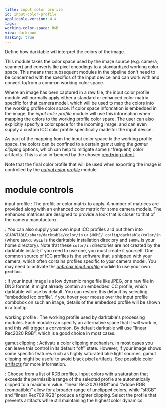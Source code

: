 ```yaml
---
title: input color profile
id: input-color-profile
applicable-version: 4.4
tags: 
working-color-space: RGB 
view: darkroom
masking: true
---
```


Define how darktable will interpret the colors of the image. 

This module takes the color space used by the image source (e.g. camera, scanner) and converts the pixel encodings to a standardized working color space. This means that subsequent modules in the pipeline don't need to be concerned with the specifics of the input device, and can work with and convert to/from a common working color space.

Where an image has been captured in a raw file, the input color profile module will normally apply either a standard or enhanced color matrix specific for that camera model, which will be used to map the colors into the working profile color space. If color space information is embedded in the image, the _input color profile_ module will use this information when mapping the colors to the working profile color space. The user can also explicitly specify a color space for the incoming image, and can even supply a custom ICC color profile specifically made for the input device.

As part of the mapping from the input color space to the working profile space, the colors can be confined to a certain gamut using the _gamut clipping_ options, which can help to mitigate some (infrequent) color artifacts. This is also influenced by the chosen [rendering intent](../../special-topics/color-management/rendering-intent.md).

Note that the final color profile that will be used when exporting the image is controlled by the [_output color profile_](output-color-profile.md) module.

# module controls

input profile
: The profile or color matrix to apply. A number of matrices are provided along with an enhanced color matrix for some camera models. The enhanced matrices are designed to provide a look that is closer to that of the camera manufacturer.

: You can also supply your own input ICC profiles and put them into `$DARKTABLE/share/darktable/color/in` or `$HOME/.config/darktable/color/in` (where `$DARKTABLE` is the darktable installation directory and `$HOME` is your home directory). Note that these `color/in` directories are not created by the darktable install; if you need to use one, you must create it yourself. One common source of ICC profiles is the software that is shipped with your camera, which often contains profiles specific to your camera model. You may need to activate the [_unbreak input profile_](./unbreak-input-profile.md) module to use your own profiles.

: If your input image is a low dynamic range file like JPEG, or a raw file in DNG format, it might already contain an embedded ICC profile, which darktable will use by default. You can restore this default by selecting “embedded icc profile”. If you hover your mouse over the input profile combobox on such an image, details of the embedded profile will be shown in a tooltip.

working profile
: The working profile used by darktable's processing modules. Each module can specify an alternative space that it will work in, and this will trigger a conversion. By default darktable will use "linear Rec2020 RGB", which is a good choice in most cases.

gamut clipping
: Activate a color clipping mechanism. In most cases you can leave this control in its default “off” state. However, if your image shows some specific features such as highly saturated blue light sources, gamut clipping might be useful to avoid black pixel artifacts. See [possible color artifacts](../../special-topics/color-management/color-artifacts.md) for more information.

: Choose from a list of RGB profiles. Input colors with a saturation that exceeds the permissible range of the selected profile are automatically clipped to a maximum value. “linear Rec2020 RGB” and “Adobe RGB (compatible)” allow for a broader range of unclipped colors, while “sRGB” and “linear Rec709 RGB” produce a tighter clipping. Select the profile that prevents artifacts while still maintaining the highest color dynamics. 
